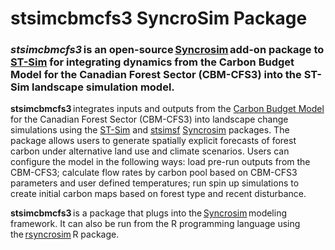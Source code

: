 # **stsimcbmcfs3** SyncroSim Package
### *stsimcbmcfs3* is an open-source <a href="https://syncrosim.com/download/" target="_blank">Syncrosim</a> add-on package to <a href="http://docs.stsim.net" target="_blank">ST-Sim</a> for integrating dynamics from the Carbon Budget Model for the Canadian Forest Sector (CBM-CFS3) into the ST-Sim landscape simulation model.

**stsimcbmcfs3** integrates inputs and outputs from the <a href="https://www.nrcan.gc.ca/climate-change/impacts-adaptations/climate-change-impacts-forests/carbon-accounting/carbon-budget-model/13107" target="_blank">Carbon Budget Model</a> for the Canadian Forest Sector (CBM-CFS3) into landscape change simulations using the <a href="http://docs.stsim.net" target="_blank">ST-Sim</a> and <a href="https://apexrms.github.io/stsimsf/" target="_blank">stsimsf</a> <a href="https://syncrosim.com/" target="_blank">Syncrosim</a> packages. The package allows users to generate spatially explicit forecasts of forest carbon under alternative land use and climate scenarios. Users can configure the model in the following ways: load pre-run outputs from the CBM-CFS3; calculate flow rates by carbon pool based on CBM-CFS3 parameters and user defined temperatures; run spin up simulations to create initial carbon maps based on forest type and recent disturbance.

**stsimcbmcfs3** is a package that plugs into the <a href="https://syncrosim.com/" target="_blank">Syncrosim</a> modeling framework. It can also be run from the R programming language using the <a href="https://syncrosim.com/r-package/" target="_blank">rsyncrosim</a> R package.
